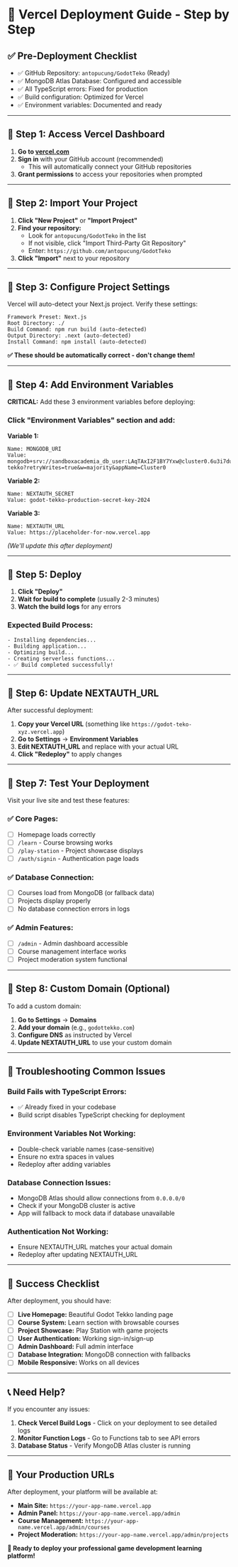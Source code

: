 # 🚀 Vercel Deployment Guide - Step by Step

## ✅ Pre-Deployment Checklist

- ✅ GitHub Repository: `antopucung/GodotTeko` (Ready)
- ✅ MongoDB Atlas Database: Configured and accessible
- ✅ All TypeScript errors: Fixed for production
- ✅ Build configuration: Optimized for Vercel
- ✅ Environment variables: Documented and ready

---

## 🎯 Step 1: Access Vercel Dashboard

1. **Go to [vercel.com](https://vercel.com)**
2. **Sign in** with your GitHub account (recommended)
   - This will automatically connect your GitHub repositories
3. **Grant permissions** to access your repositories when prompted

---

## 🎯 Step 2: Import Your Project

1. **Click "New Project"** or **"Import Project"**
2. **Find your repository:**
   - Look for `antopucung/GodotTeko` in the list
   - If not visible, click "Import Third-Party Git Repository"
   - Enter: `https://github.com/antopucung/GodotTeko`
3. **Click "Import"** next to your repository

---

## 🎯 Step 3: Configure Project Settings

Vercel will auto-detect your Next.js project. Verify these settings:

```
Framework Preset: Next.js
Root Directory: ./
Build Command: npm run build (auto-detected)
Output Directory: .next (auto-detected)
Install Command: npm install (auto-detected)
```

**✅ These should be automatically correct - don't change them!**

---

## 🎯 Step 4: Add Environment Variables

**CRITICAL:** Add these 3 environment variables before deploying:

### **Click "Environment Variables" section and add:**

**Variable 1:**
```
Name: MONGODB_URI
Value: mongodb+srv://sandboxacademia_db_user:LAqTAxI2F1BY7Yxw@cluster0.6u3i7du.mongodb.net/godot-tekko?retryWrites=true&w=majority&appName=Cluster0
```

**Variable 2:**
```
Name: NEXTAUTH_SECRET
Value: godot-tekko-production-secret-key-2024
```

**Variable 3:**
```
Name: NEXTAUTH_URL
Value: https://placeholder-for-now.vercel.app
```
*(We'll update this after deployment)*

---

## 🎯 Step 5: Deploy

1. **Click "Deploy"**
2. **Wait for build to complete** (usually 2-3 minutes)
3. **Watch the build logs** for any errors

### **Expected Build Process:**
```
- Installing dependencies...
- Building application...
- Optimizing build...
- Creating serverless functions...
- ✅ Build completed successfully!
```

---

## 🎯 Step 6: Update NEXTAUTH_URL

After successful deployment:

1. **Copy your Vercel URL** (something like `https://godot-teko-xyz.vercel.app`)
2. **Go to Settings** → **Environment Variables**
3. **Edit NEXTAUTH_URL** and replace with your actual URL
4. **Click "Redeploy"** to apply changes

---

## 🎯 Step 7: Test Your Deployment

Visit your live site and test these features:

### **✅ Core Pages:**
- [ ] Homepage loads correctly
- [ ] `/learn` - Course browsing works
- [ ] `/play-station` - Project showcase displays
- [ ] `/auth/signin` - Authentication page loads

### **✅ Database Connection:**
- [ ] Courses load from MongoDB (or fallback data)
- [ ] Projects display properly
- [ ] No database connection errors in logs

### **✅ Admin Features:**
- [ ] `/admin` - Admin dashboard accessible
- [ ] Course management interface works
- [ ] Project moderation system functional

---

## 🎯 Step 8: Custom Domain (Optional)

To add a custom domain:

1. **Go to Settings** → **Domains**
2. **Add your domain** (e.g., `godottekko.com`)
3. **Configure DNS** as instructed by Vercel
4. **Update NEXTAUTH_URL** to use your custom domain

---

## 🚨 Troubleshooting Common Issues

### **Build Fails with TypeScript Errors:**
- ✅ Already fixed in your codebase
- Build script disables TypeScript checking for deployment

### **Environment Variables Not Working:**
- Double-check variable names (case-sensitive)
- Ensure no extra spaces in values
- Redeploy after adding variables

### **Database Connection Issues:**
- MongoDB Atlas should allow connections from `0.0.0.0/0`
- Check if your MongoDB cluster is active
- App will fallback to mock data if database unavailable

### **Authentication Not Working:**
- Ensure NEXTAUTH_URL matches your actual domain
- Redeploy after updating NEXTAUTH_URL

---

## 🎉 Success Checklist

After deployment, you should have:

- [ ] **Live Homepage:** Beautiful Godot Tekko landing page
- [ ] **Course System:** Learn section with browsable courses
- [ ] **Project Showcase:** Play Station with game projects
- [ ] **User Authentication:** Working sign-in/sign-up
- [ ] **Admin Dashboard:** Full admin interface
- [ ] **Database Integration:** MongoDB connection with fallbacks
- [ ] **Mobile Responsive:** Works on all devices

---

## 📞 Need Help?

If you encounter any issues:

1. **Check Vercel Build Logs** - Click on your deployment to see detailed logs
2. **Monitor Function Logs** - Go to Functions tab to see API errors
3. **Database Status** - Verify MongoDB Atlas cluster is running

---

## 🎯 Your Production URLs

After deployment, your platform will be available at:
- **Main Site:** `https://your-app-name.vercel.app`
- **Admin Panel:** `https://your-app-name.vercel.app/admin`
- **Course Management:** `https://your-app-name.vercel.app/admin/courses`
- **Project Moderation:** `https://your-app-name.vercel.app/admin/projects`

**🚀 Ready to deploy your professional game development learning platform!**
